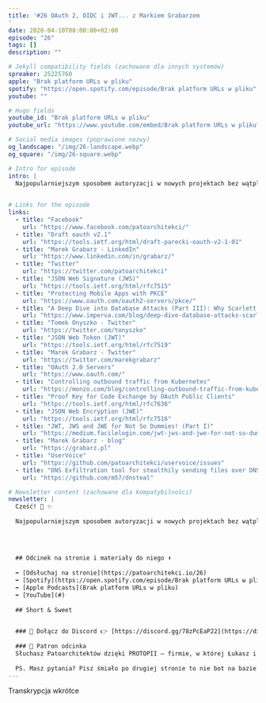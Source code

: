 ```yaml
---
title: '#26 OAuth 2, OIDC i JWT... z Markiem Grabarzem
'
date: 2020-04-10T08:00:00+02:00
episode: "26"
tags: []
description: ""

# Jekyll compatibility fields (zachowane dla innych systemów)  
spreaker: 25225760
apple: "Brak platform URLs w pliku"
spotify: "https://open.spotify.com/episode/Brak platform URLs w pliku"
youtube: ""

# Hugo fields  
youtube_id: "Brak platform URLs w pliku"
youtube_url: "https://www.youtube.com/embed/Brak platform URLs w pliku?enablejsapi=1"

# Social media images (poprawione nazwy)
og_landscape: "/img/26-landscape.webp"
og_square: "/img/26-square.webp"

# Intro for episode
intro: |
  Najpopularniejszym sposobem autoryzacji w nowych projektach bez wątpliwości jest OAuth. W założenia OAuth i poboczne tematy zagłębiamy się razem z naszym gościem Markiem Grabarzem.
  

# Links for the episode
links:
  - title: "Facebook"
    url: "https://www.facebook.com/patoarchitekci/"
  - title: "Draft oauth v2.1"
    url: "https://tools.ietf.org/html/draft-parecki-oauth-v2-1-01"
  - title: "Marek Grabarz - LinkedIn"
    url: "https://www.linkedin.com/in/grabarz/"
  - title: "Twitter"
    url: "https://twitter.com/patoarchitekci"
  - title: "JSON Web Signature (JWS)"
    url: "https://tools.ietf.org/html/rfc7515"
  - title: "Protecting Mobile Apps with PKCE"
    url: "https://www.oauth.com/oauth2-servers/pkce/"
  - title: "A Deep Dive into Database Attacks (Part III): Why Scarlett Johansson&#39;s Picture Got My Postgres Database to Start Mining Monero"
    url: "https://www.imperva.com/blog/deep-dive-database-attacks-scarlett-johanssons-picture-used-for-crypto-mining-on-postgre-database/"
  - title: "Tomek Onyszko - Twitter"
    url: "https://twitter.com/tonyszko"
  - title: "JSON Web Token (JWT)"
    url: "https://tools.ietf.org/html/rfc7519"
  - title: "Marek Grabarz - Twitter"
    url: "https://twitter.com/marekgrabarz"
  - title: "OAuth 2.0 Servers"
    url: "https://www.oauth.com/"
  - title: "Controlling outbound traffic from Kubernetes"
    url: "https://monzo.com/blog/controlling-outbound-traffic-from-kubernetes"
  - title: "Proof Key for Code Exchange by OAuth Public Clients"
    url: "https://tools.ietf.org/html/rfc7636"
  - title: "JSON Web Encryption (JWE)"
    url: "https://tools.ietf.org/html/rfc7516"
  - title: "JWT, JWS and JWE for Not So Dummies! (Part I)"
    url: "https://medium.facilelogin.com/jwt-jws-and-jwe-for-not-so-dummies-b63310d201a3"
  - title: "Marek Grabarz - blog"
    url: "https://grabarz.pl"
  - title: "UserVoice"
    url: "https://github.com/patoarchitekci/uservoice/issues"
  - title: "DNS Exfiltration tool for stealthily sending files over DNS requests."
    url: "https://github.com/m57/dnsteal"

# Newsletter content (zachowane dla kompatybilności)
newsletter: |
  Cześć! 👋 ✨
  
  Najpopularniejszym sposobem autoryzacji w nowych projektach bez wątpliwości jest OAuth. W założenia OAuth i poboczne tematy zagłębiamy się razem z naszym gościem Markiem Grabarzem.
  
  
  
  
  ## Odcinek na stronie i materiały do niego ⬇️
  
  ➡️ [Odsłuchaj na stronie](https://patoarchitekci.io/26)
  ➡️ [Spotify](https://open.spotify.com/episode/Brak platform URLs w pliku)
  ➡️ [Apple Podcasts](Brak platform URLs w pliku)
  ➡️ [YouTube](#)
  
  ## Short & Sweet
  

  ### 🤝 Dołącz do Discord 👉 [https://discord.gg/78zPcEaP22](https://discord.gg/78zPcEaP22)
  
  ### 🏢 Patron odcinka
  Słuchasz Patoarchitektów dzięki PROTOPII – firmie, w której Łukasz i Szymon działają na co dzień, wspierając zespoły IT na każdym etapie: od projektowania, przez wdrożenia i migracje, aż po optymalizację i zabezpieczenia. Oferujemy też mentoring i szkolenia dostosowane do potrzeb każdej firmy, niezależnie od wielkości. Sprawdź nas: [protopia.tech](https://protopia.tech/)
  
  PS. Masz pytania? Pisz śmiało po drugiej stronie to nie bot na bazie GPT czy Claude 😎
---
```


Transkrypcja wkrótce
